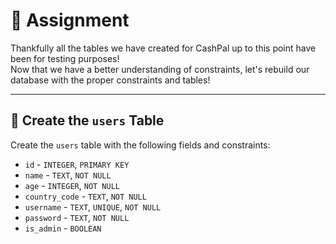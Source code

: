 # 📝 Assignment

Thankfully all the tables we have created for CashPal up to this point have been for testing purposes!  
Now that we have a better understanding of constraints, let's rebuild our database with the proper constraints and tables!

---

## 👤 Create the `users` Table

Create the `users` table with the following fields and constraints:

- `id` - `INTEGER`, `PRIMARY KEY`  
- `name` - `TEXT`, `NOT NULL`  
- `age` - `INTEGER`, `NOT NULL`  
- `country_code` - `TEXT`, `NOT NULL`  
- `username` - `TEXT`, `UNIQUE`, `NOT NULL`  
- `password` - `TEXT`, `NOT NULL`  
- `is_admin` - `BOOLEAN`
